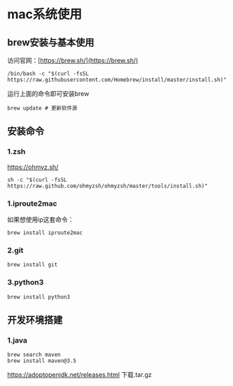 # mac系统使用
## brew安装与基本使用
访问官网：[https://brew.sh/](https://brew.sh/)
```
/bin/bash -c "$(curl -fsSL https://raw.githubusercontent.com/Homebrew/install/master/install.sh)"
```
运行上面的命令即可安装brew
```
brew update # 更新软件源
```
## 安装命令
### 1.zsh
https://ohmyz.sh/
```
sh -c "$(curl -fsSL https://raw.github.com/ohmyzsh/ohmyzsh/master/tools/install.sh)"
```

### 1.iproute2mac
如果想使用ip这套命令：<br>
```
brew install iproute2mac
```

### 2.git
```
brew install git
```

### 3.python3
```
brew install python3
```

## 开发环境搭建
### 1.java
```
brew search maven
brew install maven@3.5
```

https://adoptopenjdk.net/releases.html
下载.tar.gz